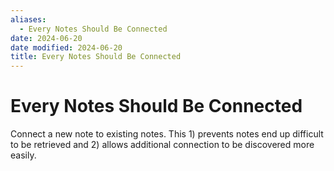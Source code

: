 ```yaml
---
aliases:
  - Every Notes Should Be Connected
date: 2024-06-20
date modified: 2024-06-20
title: Every Notes Should Be Connected
---
```


# Every Notes Should Be Connected

Connect a new note to existing notes. This 1) prevents notes end up difficult to be retrieved and 2) allows additional connection to be discovered more easily.
